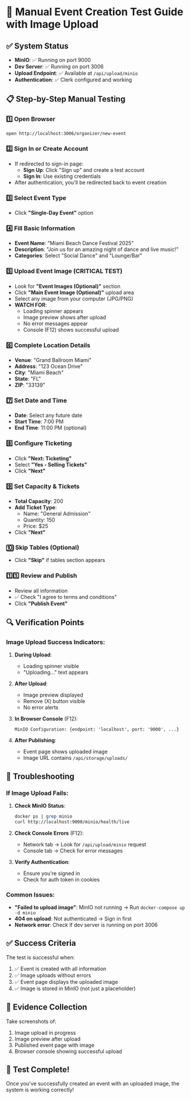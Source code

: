 # 🎯 Manual Event Creation Test Guide with Image Upload

## ✅ System Status
- **MinIO**: ✅ Running on port 9000
- **Dev Server**: ✅ Running on port 3006  
- **Upload Endpoint**: ✅ Available at `/api/upload/minio`
- **Authentication**: ✅ Clerk configured and working

## 📋 Step-by-Step Manual Testing

### 1️⃣ Open Browser
```bash
open http://localhost:3006/organizer/new-event
```

### 2️⃣ Sign In or Create Account
- If redirected to sign-in page:
  - **Sign Up**: Click "Sign up" and create a test account
  - **Sign In**: Use existing credentials
- After authentication, you'll be redirected back to event creation

### 3️⃣ Select Event Type
- Click **"Single-Day Event"** option

### 4️⃣ Fill Basic Information
- **Event Name**: "Miami Beach Dance Festival 2025"
- **Description**: "Join us for an amazing night of dance and live music!"
- **Categories**: Select "Social Dance" and "Lounge/Bar"

### 5️⃣ Upload Event Image (CRITICAL TEST)
- Look for **"Event Images (Optional)"** section
- Click **"Main Event Image (Optional)"** upload area
- Select any image from your computer (JPG/PNG)
- **WATCH FOR**:
  - Loading spinner appears
  - Image preview shows after upload
  - No error messages appear
  - Console (F12) shows successful upload

### 6️⃣ Complete Location Details
- **Venue**: "Grand Ballroom Miami"
- **Address**: "123 Ocean Drive"
- **City**: "Miami Beach"
- **State**: "FL"
- **ZIP**: "33139"

### 7️⃣ Set Date and Time
- **Date**: Select any future date
- **Start Time**: 7:00 PM
- **End Time**: 11:00 PM (optional)

### 8️⃣ Configure Ticketing
- Click **"Next: Ticketing"**
- Select **"Yes - Selling Tickets"**
- Click **"Next"**

### 9️⃣ Set Capacity & Tickets
- **Total Capacity**: 200
- **Add Ticket Type**:
  - Name: "General Admission"
  - Quantity: 150
  - Price: $25
- Click **"Next"**

### 🔟 Skip Tables (Optional)
- Click **"Skip"** if tables section appears

### 1️⃣1️⃣ Review and Publish
- Review all information
- ✅ Check "I agree to terms and conditions"
- Click **"Publish Event"**

## 🔍 Verification Points

### Image Upload Success Indicators:
1. **During Upload**:
   - Loading spinner visible
   - "Uploading..." text appears

2. **After Upload**:
   - Image preview displayed
   - Remove (X) button visible
   - No error alerts

3. **In Browser Console** (F12):
   ```
   MinIO Configuration: {endpoint: 'localhost', port: '9000', ...}
   ```

4. **After Publishing**:
   - Event page shows uploaded image
   - Image URL contains `/api/storage/uploads/`

## 🐛 Troubleshooting

### If Image Upload Fails:
1. **Check MinIO Status**:
   ```bash
   docker ps | grep minio
   curl http://localhost:9000/minio/health/live
   ```

2. **Check Console Errors** (F12):
   - Network tab → Look for `/api/upload/minio` request
   - Console tab → Check for error messages

3. **Verify Authentication**:
   - Ensure you're signed in
   - Check for auth token in cookies

### Common Issues:
- **"Failed to upload image"**: MinIO not running → Run `docker-compose up -d minio`
- **404 on upload**: Not authenticated → Sign in first
- **Network error**: Check if dev server is running on port 3006

## ✅ Success Criteria

The test is successful when:
1. ✅ Event is created with all information
2. ✅ Image uploads without errors
3. ✅ Event page displays the uploaded image
4. ✅ Image is stored in MinIO (not just a placeholder)

## 📸 Evidence Collection

Take screenshots of:
1. Image upload in progress
2. Image preview after upload
3. Published event page with image
4. Browser console showing successful upload

## 🎉 Test Complete!

Once you've successfully created an event with an uploaded image, the system is working correctly!